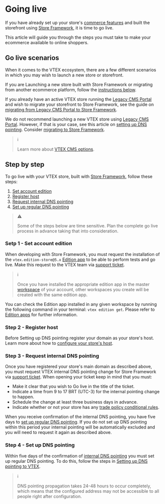 # Going live

If you have already set up your store's [commerce features](https://help.vtex.com/tracks) and built the storefront using [Store Framework](https://developers.vtex.com/vtex-developer-docs/docs/vtex-io-documentation-what-is-vtex-store-framework), it is time to go live.

This article will guide you through the steps you must take to make your ecommerce available to online shoppers.

## Go live scenarios

When it comes to the VTEX ecosystem, there are a few different scenarios in which you may wish to launch a new store or storefront.

If you are Launching a new store built with Store Framework or migrating from another ecommerce platform, follow the [instructions below](#step-by-step).

If you already have an active VTEX store running the [Legacy CMS Portal](https://help.vtex.com/en/tracks/cms--2YcpgIljVaLVQYMzxQbc3z/1oN446gRGcR2s70RvBCAmj) and wish to migrate your storefront to Store Framework, see the guide on [migrating from Legacy CMS Portal to Store Framework](https://developers.vtex.com/vtex-developer-docs/docs/vtex-io-documentation-migrating-storefront-from-legacy-to-io).

We do not recommend launching a new VTEX store using [Legacy CMS Portal](https://help.vtex.com/en/tracks/cms--2YcpgIljVaLVQYMzxQbc3z/1oN446gRGcR2s70RvBCAmj). However, if that is your case, see this article on [setting up DNS pointing](https://help.vtex.com/en/tutorial/configuring-dns-pointing-to-vtex). Consider [migrating to Store Framework](https://developers.vtex.com/vtex-developer-docs/docs/vtex-io-documentation-migrating-storefront-from-legacy-to-io).

> ℹ️
>
> Learn more about [VTEX CMS options](https://help.vtex.com/tracks/cms--2YcpgIljVaLVQYMzxQbc3z).

## Step by step

To go live with your VTEX store, built with [Store Framework](https://developers.vtex.com/vtex-developer-docs/docs/vtex-io-documentation-what-is-vtex-store-framework), follow these steps:
1. [Set account edition](#step-1---set-account-edition)
2. [Register host](#step-2---register-host)
3. [Request internal DNS pointing](#step-3---request-internal-pointing)
4. [Set up regular DNS pointing](#step-4---set-up-dns-pointing)

> ⚠️
>
> Some of the steps below are time sensitive. Plan the complete go live process in advance taking that into consideration.

### Setp 1 - Set account edition

When developing with Store Framework, you must request the installation of the `vtex.edition-store@5.x` [Edition app](https://developers.vtex.com/vtex-developer-docs/docs/vtex-io-documentation-edition-app) to be able to perform tests and go live. Make this request to the VTEX team via [support ticket](https://help.vtex.com/en/support).

> ℹ️
>
> Once you have installed the appropriate edition app in the master [workspace](https://developers.vtex.com/vtex-developer-docs/docs/vtex-io-documentation-workspace) of your account, other workspaces you create will be created with the same edition app.

You can check the Edition app installed in any given workspace by running the following command in your terminal: `vtex edition get`. Please refer to [Edition apps](https://developers.vtex.com/vtex-developer-docs/docs/vtex-io-documentation-edition-app) for further information.

### Step 2 - Register host

Before Setting up DNS pointing register your domain as your store's host. Learn more about how to [configure your store's host](https://help.vtex.com/en/tutorial/configuring-domains-in-license-manager--tutorials_2450).

### Step 3 - Request internal DNS pointing

Once you have registered your store's main domain as described above, you must request VTEX internal DNS pointing change for Store Framework via [support ticket](https://help.vtex.com/en/support). When opening your ticket keep in mind that you must:

- Make it clear that you wish to Go live in the title of the ticket.
- Indicate a time from 9 to 17 BRT (UTC-3) for the internal pointing change to happen.
- Schedule the change at least three business days in advance.
- Indicate whether or not your store has any [trade policy conditional rules](https://help.vtex.com/en/tutorial/criar-uma-politica-comercial--563tbcL0TYKEKeOY4IAgAE).

When you receive confirmation of the internal DNS pointing, you have five days to [set up regular DNS pointing](#step-4---set-up-dns-pointing). If you do not set up DNS pointing within this period your internal pointing will be automatically excluded and you will need to request it again as described above.

### Step 4 - Set up DNS pointing

Within five days of the confirmation of [internal DNS pointing](#step-4---set-up-dns-pointing) you must set up regular DNS pointing. To do this, follow the steps in [Setting up DNS pointing to VTEX](https://help.vtex.com/en/tutorial/configuring-dns-pointing-to-vtex--tutorials_4280).

> ℹ️
>
> DNS pointing propagation takes 24-48 hours to occur completely, which means that the configured address may not be accessible to all people right after configuration. 
